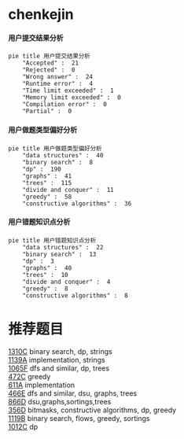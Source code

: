 # chenkejin

<!-- tabs:start -->



#### **用户提交结果分析**

```mermaid
pie title 用户提交结果分析
    "Accepted" :  21
    "Rejected" :  0
    "Wrong answer" :  24
    "Runtime error" :  4
    "Time limit exceeded" :  1
    "Memory limit exceeded" :  0
    "Compilation error" :  0
    "Partial" :  0
```

#### **用户做题类型偏好分析**

```mermaid
pie title 用户做题类型偏好分析
    "data structures" :  40
    "binary search" :  8
    "dp" :  190
    "graphs" :  41
    "trees" :  115
    "divide and conquer" :  11
    "greedy" :  58
    "constructive algorithms" :  36
```
#### **用户错题知识点分析**

```mermaid
pie title 用户错题知识点分析
    "data structures" :  22
    "binary search" :  13
    "dp" :  3
    "graphs" :  40
    "trees" :  10
    "divide and conquer" :  4
    "greedy" :  8
    "constructive algorithms" :  8
```



<!-- tabs:end -->
# 推荐题目
[1310C](https://codeforces.com/contest/1310/problem/C)		binary search,
                        dp,
                        strings		  
[1139A](https://codeforces.com/contest/1139/problem/A)		implementation,
                        strings		  
[1065F](https://codeforces.com/contest/1065/problem/F)		dfs and similar,
                        dp,
                        trees		  
[472C](https://codeforces.com/contest/472/problem/C)		greedy		  
[611A](https://codeforces.com/contest/611/problem/A)		implementation		  
[466E](https://codeforces.com/contest/466/problem/E)		dfs and similar,
                        dsu,
                        graphs,
                        trees		  
[866D](https://codeforces.com/contest/866/problem/D)		dsu,graphs,sortings,trees		  
[356D](https://codeforces.com/contest/356/problem/D)		bitmasks,
                        constructive algorithms,
                        dp,
                        greedy		  
[1119B](https://codeforces.com/contest/1119/problem/B)		binary search,
                        flows,
                        greedy,
                        sortings		  
[1012C](https://codeforces.com/contest/1012/problem/C)		dp		  
